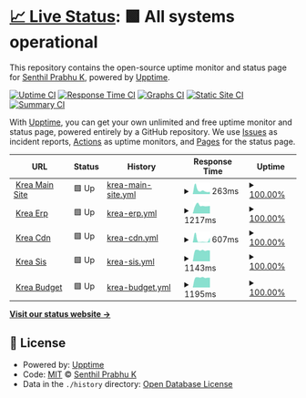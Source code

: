 # [📈 Live Status](https://status.krea.edu.in): <!--live status--> **🟩 All systems operational**

This repository contains the open-source uptime monitor and status page for [Senthil Prabhu K](https://status.krea.edu.in), powered by [Upptime](https://github.com/upptime/upptime).

[![Uptime CI](https://github.com/senthilkrea/ping/workflows/Uptime%20CI/badge.svg)](https://github.com/senthilkrea/ping/actions?query=workflow%3A%22Uptime+CI%22)
[![Response Time CI](https://github.com/senthilkrea/ping/workflows/Response%20Time%20CI/badge.svg)](https://github.com/senthilkrea/ping/actions?query=workflow%3A%22Response+Time+CI%22)
[![Graphs CI](https://github.com/senthilkrea/ping/workflows/Graphs%20CI/badge.svg)](https://github.com/senthilkrea/ping/actions?query=workflow%3A%22Graphs+CI%22)
[![Static Site CI](https://github.com/senthilkrea/ping/workflows/Static%20Site%20CI/badge.svg)](https://github.com/senthilkrea/ping/actions?query=workflow%3A%22Static+Site+CI%22)
[![Summary CI](https://github.com/senthilkrea/ping/workflows/Summary%20CI/badge.svg)](https://github.com/senthilkrea/ping/actions?query=workflow%3A%22Summary+CI%22)

With [Upptime](https://upptime.js.org), you can get your own unlimited and free uptime monitor and status page, powered entirely by a GitHub repository. We use [Issues](https://github.com/senthilkrea/ping/issues) as incident reports, [Actions](https://github.com/senthilkrea/ping/actions) as uptime monitors, and [Pages](https://status.krea.edu.in) for the status page.

<!--start: status pages-->
<!-- This summary is generated by Upptime (https://github.com/upptime/upptime) -->
<!-- Do not edit this manually, your changes will be overwritten -->
<!-- prettier-ignore -->
| URL | Status | History | Response Time | Uptime |
| --- | ------ | ------- | ------------- | ------ |
| <img alt="" src="https://favicons.githubusercontent.com/krea.edu.in" height="13"> [Krea Main Site](https://krea.edu.in) | 🟩 Up | [krea-main-site.yml](https://github.com/senthilkrea/ping/commits/HEAD/history/krea-main-site.yml) | <details><summary><img alt="Response time graph" src="./graphs/krea-main-site/response-time-week.png" height="20"> 263ms</summary><br><a href="https://status.krea.edu.in/history/krea-main-site"><img alt="Response time 299" src="https://img.shields.io/endpoint?url=https%3A%2F%2Fraw.githubusercontent.com%2Fsenthilkrea%2Fping%2FHEAD%2Fapi%2Fkrea-main-site%2Fresponse-time.json"></a><br><a href="https://status.krea.edu.in/history/krea-main-site"><img alt="24-hour response time 145" src="https://img.shields.io/endpoint?url=https%3A%2F%2Fraw.githubusercontent.com%2Fsenthilkrea%2Fping%2FHEAD%2Fapi%2Fkrea-main-site%2Fresponse-time-day.json"></a><br><a href="https://status.krea.edu.in/history/krea-main-site"><img alt="7-day response time 263" src="https://img.shields.io/endpoint?url=https%3A%2F%2Fraw.githubusercontent.com%2Fsenthilkrea%2Fping%2FHEAD%2Fapi%2Fkrea-main-site%2Fresponse-time-week.json"></a><br><a href="https://status.krea.edu.in/history/krea-main-site"><img alt="30-day response time 299" src="https://img.shields.io/endpoint?url=https%3A%2F%2Fraw.githubusercontent.com%2Fsenthilkrea%2Fping%2FHEAD%2Fapi%2Fkrea-main-site%2Fresponse-time-month.json"></a><br><a href="https://status.krea.edu.in/history/krea-main-site"><img alt="1-year response time 299" src="https://img.shields.io/endpoint?url=https%3A%2F%2Fraw.githubusercontent.com%2Fsenthilkrea%2Fping%2FHEAD%2Fapi%2Fkrea-main-site%2Fresponse-time-year.json"></a></details> | <details><summary><a href="https://status.krea.edu.in/history/krea-main-site">100.00%</a></summary><a href="https://status.krea.edu.in/history/krea-main-site"><img alt="All-time uptime 100.00%" src="https://img.shields.io/endpoint?url=https%3A%2F%2Fraw.githubusercontent.com%2Fsenthilkrea%2Fping%2FHEAD%2Fapi%2Fkrea-main-site%2Fuptime.json"></a><br><a href="https://status.krea.edu.in/history/krea-main-site"><img alt="24-hour uptime 100.00%" src="https://img.shields.io/endpoint?url=https%3A%2F%2Fraw.githubusercontent.com%2Fsenthilkrea%2Fping%2FHEAD%2Fapi%2Fkrea-main-site%2Fuptime-day.json"></a><br><a href="https://status.krea.edu.in/history/krea-main-site"><img alt="7-day uptime 100.00%" src="https://img.shields.io/endpoint?url=https%3A%2F%2Fraw.githubusercontent.com%2Fsenthilkrea%2Fping%2FHEAD%2Fapi%2Fkrea-main-site%2Fuptime-week.json"></a><br><a href="https://status.krea.edu.in/history/krea-main-site"><img alt="30-day uptime 100.00%" src="https://img.shields.io/endpoint?url=https%3A%2F%2Fraw.githubusercontent.com%2Fsenthilkrea%2Fping%2FHEAD%2Fapi%2Fkrea-main-site%2Fuptime-month.json"></a><br><a href="https://status.krea.edu.in/history/krea-main-site"><img alt="1-year uptime 100.00%" src="https://img.shields.io/endpoint?url=https%3A%2F%2Fraw.githubusercontent.com%2Fsenthilkrea%2Fping%2FHEAD%2Fapi%2Fkrea-main-site%2Fuptime-year.json"></a></details>
| <img alt="" src="https://favicons.githubusercontent.com/erp-testing.krea.edu.in" height="13"> [Krea Erp](https://erp-testing.krea.edu.in) | 🟩 Up | [krea-erp.yml](https://github.com/senthilkrea/ping/commits/HEAD/history/krea-erp.yml) | <details><summary><img alt="Response time graph" src="./graphs/krea-erp/response-time-week.png" height="20"> 1217ms</summary><br><a href="https://status.krea.edu.in/history/krea-erp"><img alt="Response time 1239" src="https://img.shields.io/endpoint?url=https%3A%2F%2Fraw.githubusercontent.com%2Fsenthilkrea%2Fping%2FHEAD%2Fapi%2Fkrea-erp%2Fresponse-time.json"></a><br><a href="https://status.krea.edu.in/history/krea-erp"><img alt="24-hour response time 1146" src="https://img.shields.io/endpoint?url=https%3A%2F%2Fraw.githubusercontent.com%2Fsenthilkrea%2Fping%2FHEAD%2Fapi%2Fkrea-erp%2Fresponse-time-day.json"></a><br><a href="https://status.krea.edu.in/history/krea-erp"><img alt="7-day response time 1217" src="https://img.shields.io/endpoint?url=https%3A%2F%2Fraw.githubusercontent.com%2Fsenthilkrea%2Fping%2FHEAD%2Fapi%2Fkrea-erp%2Fresponse-time-week.json"></a><br><a href="https://status.krea.edu.in/history/krea-erp"><img alt="30-day response time 1239" src="https://img.shields.io/endpoint?url=https%3A%2F%2Fraw.githubusercontent.com%2Fsenthilkrea%2Fping%2FHEAD%2Fapi%2Fkrea-erp%2Fresponse-time-month.json"></a><br><a href="https://status.krea.edu.in/history/krea-erp"><img alt="1-year response time 1239" src="https://img.shields.io/endpoint?url=https%3A%2F%2Fraw.githubusercontent.com%2Fsenthilkrea%2Fping%2FHEAD%2Fapi%2Fkrea-erp%2Fresponse-time-year.json"></a></details> | <details><summary><a href="https://status.krea.edu.in/history/krea-erp">100.00%</a></summary><a href="https://status.krea.edu.in/history/krea-erp"><img alt="All-time uptime 100.00%" src="https://img.shields.io/endpoint?url=https%3A%2F%2Fraw.githubusercontent.com%2Fsenthilkrea%2Fping%2FHEAD%2Fapi%2Fkrea-erp%2Fuptime.json"></a><br><a href="https://status.krea.edu.in/history/krea-erp"><img alt="24-hour uptime 100.00%" src="https://img.shields.io/endpoint?url=https%3A%2F%2Fraw.githubusercontent.com%2Fsenthilkrea%2Fping%2FHEAD%2Fapi%2Fkrea-erp%2Fuptime-day.json"></a><br><a href="https://status.krea.edu.in/history/krea-erp"><img alt="7-day uptime 100.00%" src="https://img.shields.io/endpoint?url=https%3A%2F%2Fraw.githubusercontent.com%2Fsenthilkrea%2Fping%2FHEAD%2Fapi%2Fkrea-erp%2Fuptime-week.json"></a><br><a href="https://status.krea.edu.in/history/krea-erp"><img alt="30-day uptime 100.00%" src="https://img.shields.io/endpoint?url=https%3A%2F%2Fraw.githubusercontent.com%2Fsenthilkrea%2Fping%2FHEAD%2Fapi%2Fkrea-erp%2Fuptime-month.json"></a><br><a href="https://status.krea.edu.in/history/krea-erp"><img alt="1-year uptime 100.00%" src="https://img.shields.io/endpoint?url=https%3A%2F%2Fraw.githubusercontent.com%2Fsenthilkrea%2Fping%2FHEAD%2Fapi%2Fkrea-erp%2Fuptime-year.json"></a></details>
| <img alt="" src="https://favicons.githubusercontent.com/cdn.krea.edu.in" height="13"> [Krea Cdn](https://cdn.krea.edu.in) | 🟩 Up | [krea-cdn.yml](https://github.com/senthilkrea/ping/commits/HEAD/history/krea-cdn.yml) | <details><summary><img alt="Response time graph" src="./graphs/krea-cdn/response-time-week.png" height="20"> 607ms</summary><br><a href="https://status.krea.edu.in/history/krea-cdn"><img alt="Response time 462" src="https://img.shields.io/endpoint?url=https%3A%2F%2Fraw.githubusercontent.com%2Fsenthilkrea%2Fping%2FHEAD%2Fapi%2Fkrea-cdn%2Fresponse-time.json"></a><br><a href="https://status.krea.edu.in/history/krea-cdn"><img alt="24-hour response time 1186" src="https://img.shields.io/endpoint?url=https%3A%2F%2Fraw.githubusercontent.com%2Fsenthilkrea%2Fping%2FHEAD%2Fapi%2Fkrea-cdn%2Fresponse-time-day.json"></a><br><a href="https://status.krea.edu.in/history/krea-cdn"><img alt="7-day response time 607" src="https://img.shields.io/endpoint?url=https%3A%2F%2Fraw.githubusercontent.com%2Fsenthilkrea%2Fping%2FHEAD%2Fapi%2Fkrea-cdn%2Fresponse-time-week.json"></a><br><a href="https://status.krea.edu.in/history/krea-cdn"><img alt="30-day response time 462" src="https://img.shields.io/endpoint?url=https%3A%2F%2Fraw.githubusercontent.com%2Fsenthilkrea%2Fping%2FHEAD%2Fapi%2Fkrea-cdn%2Fresponse-time-month.json"></a><br><a href="https://status.krea.edu.in/history/krea-cdn"><img alt="1-year response time 462" src="https://img.shields.io/endpoint?url=https%3A%2F%2Fraw.githubusercontent.com%2Fsenthilkrea%2Fping%2FHEAD%2Fapi%2Fkrea-cdn%2Fresponse-time-year.json"></a></details> | <details><summary><a href="https://status.krea.edu.in/history/krea-cdn">100.00%</a></summary><a href="https://status.krea.edu.in/history/krea-cdn"><img alt="All-time uptime 100.00%" src="https://img.shields.io/endpoint?url=https%3A%2F%2Fraw.githubusercontent.com%2Fsenthilkrea%2Fping%2FHEAD%2Fapi%2Fkrea-cdn%2Fuptime.json"></a><br><a href="https://status.krea.edu.in/history/krea-cdn"><img alt="24-hour uptime 100.00%" src="https://img.shields.io/endpoint?url=https%3A%2F%2Fraw.githubusercontent.com%2Fsenthilkrea%2Fping%2FHEAD%2Fapi%2Fkrea-cdn%2Fuptime-day.json"></a><br><a href="https://status.krea.edu.in/history/krea-cdn"><img alt="7-day uptime 100.00%" src="https://img.shields.io/endpoint?url=https%3A%2F%2Fraw.githubusercontent.com%2Fsenthilkrea%2Fping%2FHEAD%2Fapi%2Fkrea-cdn%2Fuptime-week.json"></a><br><a href="https://status.krea.edu.in/history/krea-cdn"><img alt="30-day uptime 100.00%" src="https://img.shields.io/endpoint?url=https%3A%2F%2Fraw.githubusercontent.com%2Fsenthilkrea%2Fping%2FHEAD%2Fapi%2Fkrea-cdn%2Fuptime-month.json"></a><br><a href="https://status.krea.edu.in/history/krea-cdn"><img alt="1-year uptime 100.00%" src="https://img.shields.io/endpoint?url=https%3A%2F%2Fraw.githubusercontent.com%2Fsenthilkrea%2Fping%2FHEAD%2Fapi%2Fkrea-cdn%2Fuptime-year.json"></a></details>
| <img alt="" src="https://favicons.githubusercontent.com/sis.krea.edu.in" height="13"> [Krea Sis](https://sis.krea.edu.in) | 🟩 Up | [krea-sis.yml](https://github.com/senthilkrea/ping/commits/HEAD/history/krea-sis.yml) | <details><summary><img alt="Response time graph" src="./graphs/krea-sis/response-time-week.png" height="20"> 1143ms</summary><br><a href="https://status.krea.edu.in/history/krea-sis"><img alt="Response time 1220" src="https://img.shields.io/endpoint?url=https%3A%2F%2Fraw.githubusercontent.com%2Fsenthilkrea%2Fping%2FHEAD%2Fapi%2Fkrea-sis%2Fresponse-time.json"></a><br><a href="https://status.krea.edu.in/history/krea-sis"><img alt="24-hour response time 1123" src="https://img.shields.io/endpoint?url=https%3A%2F%2Fraw.githubusercontent.com%2Fsenthilkrea%2Fping%2FHEAD%2Fapi%2Fkrea-sis%2Fresponse-time-day.json"></a><br><a href="https://status.krea.edu.in/history/krea-sis"><img alt="7-day response time 1143" src="https://img.shields.io/endpoint?url=https%3A%2F%2Fraw.githubusercontent.com%2Fsenthilkrea%2Fping%2FHEAD%2Fapi%2Fkrea-sis%2Fresponse-time-week.json"></a><br><a href="https://status.krea.edu.in/history/krea-sis"><img alt="30-day response time 1220" src="https://img.shields.io/endpoint?url=https%3A%2F%2Fraw.githubusercontent.com%2Fsenthilkrea%2Fping%2FHEAD%2Fapi%2Fkrea-sis%2Fresponse-time-month.json"></a><br><a href="https://status.krea.edu.in/history/krea-sis"><img alt="1-year response time 1220" src="https://img.shields.io/endpoint?url=https%3A%2F%2Fraw.githubusercontent.com%2Fsenthilkrea%2Fping%2FHEAD%2Fapi%2Fkrea-sis%2Fresponse-time-year.json"></a></details> | <details><summary><a href="https://status.krea.edu.in/history/krea-sis">100.00%</a></summary><a href="https://status.krea.edu.in/history/krea-sis"><img alt="All-time uptime 100.00%" src="https://img.shields.io/endpoint?url=https%3A%2F%2Fraw.githubusercontent.com%2Fsenthilkrea%2Fping%2FHEAD%2Fapi%2Fkrea-sis%2Fuptime.json"></a><br><a href="https://status.krea.edu.in/history/krea-sis"><img alt="24-hour uptime 100.00%" src="https://img.shields.io/endpoint?url=https%3A%2F%2Fraw.githubusercontent.com%2Fsenthilkrea%2Fping%2FHEAD%2Fapi%2Fkrea-sis%2Fuptime-day.json"></a><br><a href="https://status.krea.edu.in/history/krea-sis"><img alt="7-day uptime 100.00%" src="https://img.shields.io/endpoint?url=https%3A%2F%2Fraw.githubusercontent.com%2Fsenthilkrea%2Fping%2FHEAD%2Fapi%2Fkrea-sis%2Fuptime-week.json"></a><br><a href="https://status.krea.edu.in/history/krea-sis"><img alt="30-day uptime 100.00%" src="https://img.shields.io/endpoint?url=https%3A%2F%2Fraw.githubusercontent.com%2Fsenthilkrea%2Fping%2FHEAD%2Fapi%2Fkrea-sis%2Fuptime-month.json"></a><br><a href="https://status.krea.edu.in/history/krea-sis"><img alt="1-year uptime 100.00%" src="https://img.shields.io/endpoint?url=https%3A%2F%2Fraw.githubusercontent.com%2Fsenthilkrea%2Fping%2FHEAD%2Fapi%2Fkrea-sis%2Fuptime-year.json"></a></details>
| <img alt="" src="https://favicons.githubusercontent.com/budget.krea.edu.in" height="13"> [Krea Budget](http://budget.krea.edu.in) | 🟩 Up | [krea-budget.yml](https://github.com/senthilkrea/ping/commits/HEAD/history/krea-budget.yml) | <details><summary><img alt="Response time graph" src="./graphs/krea-budget/response-time-week.png" height="20"> 1195ms</summary><br><a href="https://status.krea.edu.in/history/krea-budget"><img alt="Response time 1238" src="https://img.shields.io/endpoint?url=https%3A%2F%2Fraw.githubusercontent.com%2Fsenthilkrea%2Fping%2FHEAD%2Fapi%2Fkrea-budget%2Fresponse-time.json"></a><br><a href="https://status.krea.edu.in/history/krea-budget"><img alt="24-hour response time 1177" src="https://img.shields.io/endpoint?url=https%3A%2F%2Fraw.githubusercontent.com%2Fsenthilkrea%2Fping%2FHEAD%2Fapi%2Fkrea-budget%2Fresponse-time-day.json"></a><br><a href="https://status.krea.edu.in/history/krea-budget"><img alt="7-day response time 1195" src="https://img.shields.io/endpoint?url=https%3A%2F%2Fraw.githubusercontent.com%2Fsenthilkrea%2Fping%2FHEAD%2Fapi%2Fkrea-budget%2Fresponse-time-week.json"></a><br><a href="https://status.krea.edu.in/history/krea-budget"><img alt="30-day response time 1238" src="https://img.shields.io/endpoint?url=https%3A%2F%2Fraw.githubusercontent.com%2Fsenthilkrea%2Fping%2FHEAD%2Fapi%2Fkrea-budget%2Fresponse-time-month.json"></a><br><a href="https://status.krea.edu.in/history/krea-budget"><img alt="1-year response time 1238" src="https://img.shields.io/endpoint?url=https%3A%2F%2Fraw.githubusercontent.com%2Fsenthilkrea%2Fping%2FHEAD%2Fapi%2Fkrea-budget%2Fresponse-time-year.json"></a></details> | <details><summary><a href="https://status.krea.edu.in/history/krea-budget">100.00%</a></summary><a href="https://status.krea.edu.in/history/krea-budget"><img alt="All-time uptime 100.00%" src="https://img.shields.io/endpoint?url=https%3A%2F%2Fraw.githubusercontent.com%2Fsenthilkrea%2Fping%2FHEAD%2Fapi%2Fkrea-budget%2Fuptime.json"></a><br><a href="https://status.krea.edu.in/history/krea-budget"><img alt="24-hour uptime 100.00%" src="https://img.shields.io/endpoint?url=https%3A%2F%2Fraw.githubusercontent.com%2Fsenthilkrea%2Fping%2FHEAD%2Fapi%2Fkrea-budget%2Fuptime-day.json"></a><br><a href="https://status.krea.edu.in/history/krea-budget"><img alt="7-day uptime 100.00%" src="https://img.shields.io/endpoint?url=https%3A%2F%2Fraw.githubusercontent.com%2Fsenthilkrea%2Fping%2FHEAD%2Fapi%2Fkrea-budget%2Fuptime-week.json"></a><br><a href="https://status.krea.edu.in/history/krea-budget"><img alt="30-day uptime 100.00%" src="https://img.shields.io/endpoint?url=https%3A%2F%2Fraw.githubusercontent.com%2Fsenthilkrea%2Fping%2FHEAD%2Fapi%2Fkrea-budget%2Fuptime-month.json"></a><br><a href="https://status.krea.edu.in/history/krea-budget"><img alt="1-year uptime 100.00%" src="https://img.shields.io/endpoint?url=https%3A%2F%2Fraw.githubusercontent.com%2Fsenthilkrea%2Fping%2FHEAD%2Fapi%2Fkrea-budget%2Fuptime-year.json"></a></details>

<!--end: status pages-->

[**Visit our status website →**](https://status.krea.edu.in)

## 📄 License

- Powered by: [Upptime](https://github.com/upptime/upptime)
- Code: [MIT](./LICENSE) © [Senthil Prabhu K](https://status.krea.edu.in)
- Data in the `./history` directory: [Open Database License](https://opendatacommons.org/licenses/odbl/1-0/)
